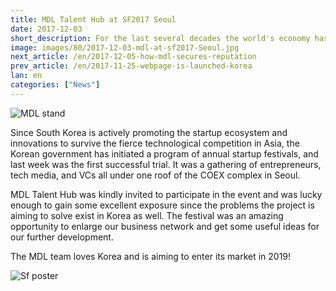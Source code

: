 ```yaml
---
title: MDL Talent Hub at SF2017 Seoul
date: 2017-12-03
short_description: For the last several decades the world's economy has been experiencing a massive shift from agriculture and production
image: images/80/2017-12-03-mdl-at-sf2017-Seoul.jpg
next_article: /en/2017-12-05-how-mdl-secures-reputation
prev_article: /en/2017-11-25-webpage-is-launched-korea
lan: en
categories: ["News"]
---
```


![MDL stand](https://gateway.ipfs.io/ipfs/QmdYQCaVShYseZF4eWZC1VxzyYR7h31ZXwFiBd8SgzZLVB/MDL_sf2017.jpeg)

Since South Korea is actively promoting the startup ecosystem and innovations to survive the fierce technological competition in Asia, the Korean government has initiated a program of annual startup festivals, and last week was the first successful trial. It was a gathering of  entrepreneurs, tech media, and VCs all under one roof of the COEX complex in Seoul.

MDL Talent Hub was kindly invited to participate in the event and was lucky enough to gain some excellent exposure since the problems the project is aiming to solve exist in Korea as well. The festival was an amazing opportunity to enlarge our business network and get some useful ideas for our further development.

The MDL team loves Korea and is aiming to enter its market in 2019!


![Sf poster](https://gateway.ipfs.io/ipfs/QmeGn8mXf7Ew3QVifuQMXuyHWqi1696tuJgW8EhcPBqjWr/MDL_sf2017_1.jpeg)
